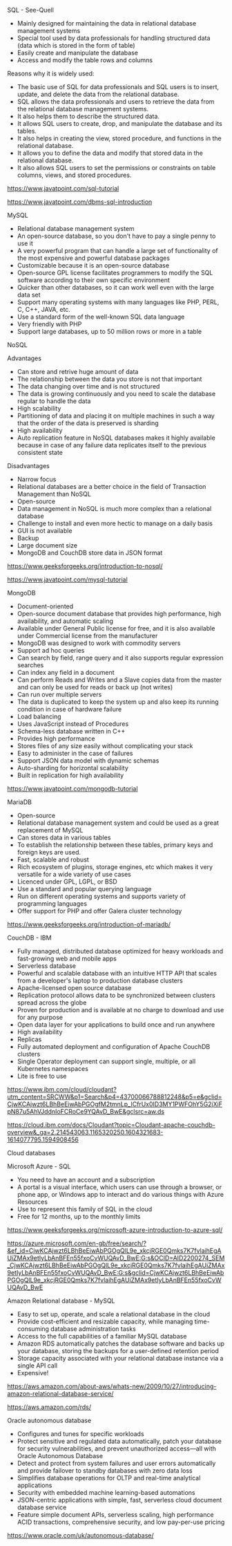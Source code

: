 SQL - See-Quell

- Mainly designed for maintaining the data in relational database management systems
- Special tool used by data professionals for handling structured data (data which is stored in the form of table)
- Easily create and manipulate the database
- Access and modify the table rows and columns

Reasons why it is widely used:

- The basic use of SQL for data professionals and SQL users is to insert, update, and delete the data from the relational database.
- SQL allows the data professionals and users to retrieve the data from the relational database management systems.
- It also helps them to describe the structured data.
- It allows SQL users to create, drop, and manipulate the database and its tables.
- It also helps in creating the view, stored procedure, and functions in the relational database.
- It allows you to define the data and modify that stored data in the relational database.
- It also allows SQL users to set the permissions or constraints on table columns, views, and stored procedures.

https://www.javatpoint.com/sql-tutorial

https://www.javatpoint.com/dbms-sql-introduction

MySQL

- Relational database management system
- An open-source database, so you don't have to pay a single penny to use it
- A very powerful program that can handle a large set of functionality of the most expensive and powerful database packages
- Customizable because it is an open-source database
- Open-source GPL license facilitates programmers to modify the SQL software according to their own specific environment
- Quicker than other databases, so it can work well even with the large data set
- Support many operating systems with many languages like PHP, PERL, C, C++, JAVA, etc.
- Use a standard form of the well-known SQL data language
- Very friendly with PHP
- Support large databases, up to 50 million rows or more in a table

NoSQL

Advantages

- Can store and retrive huge amount of data
- The relationship between the data you store is not that important
- The data changing over time and is not structured
- The data is growing continuously and you need to scale the database regular to handle the data
- High scalability
- Partitioning of data and placing it on multiple machines in such a way that the order of the data is preserved is sharding
- High availability
- Auto replication feature in NoSQL databases makes it highly available because in case of any failure data replicates itself to the previous consistent state

Disadvantages

- Narrow focus
- Relational databases are a better choice in the field of Transaction Management than NoSQL
- Open-source
- Data management in NoSQL is much more complex than a relational database
- Challenge to install and even more hectic to manage on a daily basis
- GUI is not available
- Backup
- Large document size
- MongoDB and CouchDB store data in JSON format

https://www.geeksforgeeks.org/introduction-to-nosql/

https://www.javatpoint.com/mysql-tutorial

MongoDB

- Document-oriented
- Open-source document database that provides high performance, high availability, and automatic scaling
- Available under General Public license for free, and it is also available under Commercial license from the manufacturer
- MongoDB was designed to work with commodity servers
- Support ad hoc queries
- Can search by field, range query and it also supports regular expression searches
- Can index any field in a document
- Can perform Reads and Writes and a Slave copies data from the master and can only be used for reads or back up (not writes)
- Can run over multiple servers
- The data is duplicated to keep the system up and also keep its running condition in case of hardware failure
- Load balancing
- Uses JavaScript instead of Procedures
- Schema-less database written in C++
- Provides high performance
- Stores files of any size easily without complicating your stack
- Easy to administer in the case of failures
- Support JSON data model with dynamic schemas
- Auto-sharding for horizontal scalability
- Built in replication for high availability

https://www.javatpoint.com/mongodb-tutorial

MariaDB

- Open-source
- Relational database management system and could be used as a great replacement of MySQL
- Can stores data in various tables
- To establish the relationship between these tables, primary keys and foreign keys are used.
- Fast, scalable and robust
- Rich ecosystem of plugins, storage engines, etc which makes it very versatile for a wide variety of use cases
- Licenced under GPL, LGPL, or BSD
- Use a standard and popular querying language
- Run on different operating systems and supports variety of programming languages
- Offer support for PHP and offer Galera cluster technology

https://www.geeksforgeeks.org/introduction-of-mariadb/

CouchDB - IBM

- Fully managed, distributed database optimized for heavy workloads and fast-growing web and mobile apps
- Serverless database
- Powerful and scalable database with an intuitive HTTP API that scales from a developer's laptop to production database clusters
- Apache-licensed open source database
- Replication protocol allows data to be synchronized between clusters spread across the globe
- Proven for production and is available at no charge to download and use for any purpose
- Open data layer for your applications to build once and run anywhere
- High availability
- Replicas
- Fully automated deployment and configuration of Apache CouchDB clusters
- Single Operator deployment can support single, multiple, or all Kubernetes namespaces
- Lite is free to use

https://www.ibm.com/cloud/cloudant?utm_content=SRCWW&p1=Search&p4=43700066788812248&p5=e&gclid=CjwKCAjwzt6LBhBeEiwAbPGOgfM2tmnLp_ICfrUx0ID3MY1PWFOhY5G2jXiFpN87u5AhVJddnIoFCRoCe9YQAvD_BwE&gclsrc=aw.ds

https://cloud.ibm.com/docs/Cloudant?topic=Cloudant-apache-couchdb-overview&_ga=2.214543063.1165320250.1604321683-1614077795.1594908456

Cloud databases

Microsoft Azure - SQL

- You need to have an account and a subscription
- A portal is a visual interface, which users can use through a browser, or phone app, or Windows app to interact and do various things with Azure Resources
- Use to represent this family of SQL in the cloud
- Free for 12 months, up to the monthly limits

https://www.geeksforgeeks.org/microsoft-azure-introduction-to-azure-sql/

https://azure.microsoft.com/en-gb/free/search/?&ef_id=CjwKCAjwzt6LBhBeEiwAbPGOgQlL9e_xkcjRGE0Qmks7K7fvlaihEgAUiZMAx9etIyLbAnBFEn55fxoCvWUQAvD_BwE:G:s&OCID=AID2200274_SEM_CjwKCAjwzt6LBhBeEiwAbPGOgQlL9e_xkcjRGE0Qmks7K7fvlaihEgAUiZMAx9etIyLbAnBFEn55fxoCvWUQAvD_BwE:G:s&gclid=CjwKCAjwzt6LBhBeEiwAbPGOgQlL9e_xkcjRGE0Qmks7K7fvlaihEgAUiZMAx9etIyLbAnBFEn55fxoCvWUQAvD_BwE

Amazon Relational database - MySQL

- Easy to set up, operate, and scale a relational database in the cloud
- Provide cost-efficient and resizable capacity, while managing time-consuming database administration tasks
- Access to the full capabilities of a familiar MySQL database
- Amazon RDS automatically patches the database software and backs up your database, storing the backups for a user-defined retention period
- Storage capacity associated with your relational database instance via a single API call
- Expensive!

https://aws.amazon.com/about-aws/whats-new/2009/10/27/introducing-amazon-relational-database-service/

https://aws.amazon.com/rds/

Oracle autonomous database

- Configures and tunes for specific workloads
- Protect sensitive and regulated data automatically, patch your database for security vulnerabilities, and prevent unauthorized access—all with Oracle Autonomous Database
- Detect and protect from system failures and user errors automatically and provide failover to standby databases with zero data loss
- Simplifies database operations for OLTP and real-time analytical applications
- Security with embedded machine learning-based automations
- JSON-centric applications with simple, fast, serverless cloud document database service
- Feature simple document APIs, serverless scaling, high performance ACID transactions, comprehensive security, and low pay-per-use pricing

https://www.oracle.com/uk/autonomous-database/
